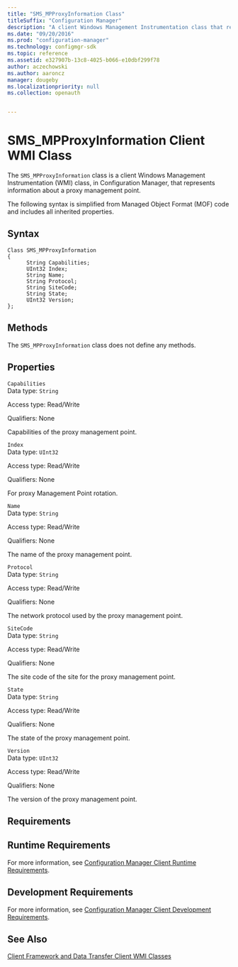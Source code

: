 ```yaml
---
title: "SMS_MPProxyInformation Class"
titleSuffix: "Configuration Manager"
description: "A client Windows Management Instrumentation class that represents information about a proxy management point."
ms.date: "09/20/2016"
ms.prod: "configuration-manager"
ms.technology: configmgr-sdk
ms.topic: reference
ms.assetid: e327907b-13c8-4025-b066-e10dbf299f78
author: aczechowski
ms.author: aaroncz
manager: dougeby
ms.localizationpriority: null
ms.collection: openauth


---
```

# SMS_MPProxyInformation Client WMI Class
The `SMS_MPProxyInformation` class is a client Windows Management Instrumentation (WMI) class, in Configuration Manager, that represents information about a proxy management point.  

 The following syntax is simplified from Managed Object Format (MOF) code and includes all inherited properties.  

## Syntax  

```  
Class SMS_MPProxyInformation  
{  
      String Capabilities;  
      UInt32 Index;  
      String Name;  
      String Protocol;  
      String SiteCode;  
      String State;  
      UInt32 Version;  
};  
```  

## Methods  
 The `SMS_MPProxyInformation` class does not define any methods.  

## Properties  
 `Capabilities`  
 Data type: `String`  

 Access type: Read/Write  

 Qualifiers: None  

 Capabilities of the proxy management point.  

 `Index`  
 Data type: `UInt32`  

 Access type: Read/Write  

 Qualifiers: None  

 For proxy Management Point rotation.  

 `Name`  
 Data type: `String`  

 Access type: Read/Write  

 Qualifiers: None  

 The name of the proxy management point.  

 `Protocol`  
 Data type: `String`  

 Access type: Read/Write  

 Qualifiers: None  

 The network protocol used by the proxy management point.  

 `SiteCode`  
 Data type: `String`  

 Access type: Read/Write  

 Qualifiers: None  

 The site code of the site for the proxy management point.  

 `State`  
 Data type: `String`  

 Access type: Read/Write  

 Qualifiers: None  

 The state of the proxy management point.  

 `Version`  
 Data type: `UInt32`  

 Access type: Read/Write  

 Qualifiers: None  

 The version of the proxy management point.  

## Requirements  

## Runtime Requirements  
 For more information, see [Configuration Manager Client Runtime Requirements](../../../../../develop/core/reqs/client-runtime-requirements.md).  

## Development Requirements  
 For more information, see [Configuration Manager Client Development Requirements](../../../../../develop/core/reqs/client-development-requirements.md).  

## See Also  
 [Client Framework and Data Transfer Client WMI Classes](../../../../../develop/reference/core/clients/client-classes/client-framework-and-data-transfer-client-wmi-classes.md)
